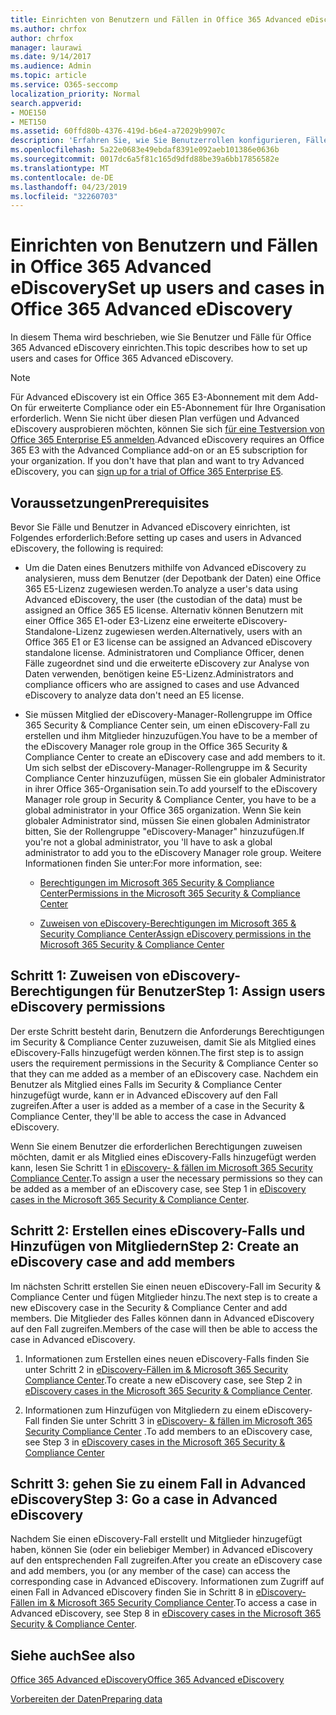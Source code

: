 ```yaml
---
title: Einrichten von Benutzern und Fällen in Office 365 Advanced eDiscovery
ms.author: chrfox
author: chrfox
manager: laurawi
ms.date: 9/14/2017
ms.audience: Admin
ms.topic: article
ms.service: O365-seccomp
localization_priority: Normal
search.appverid:
- MOE150
- MET150
ms.assetid: 60ffd80b-4376-419d-b6e4-a72029b9907c
description: 'Erfahren Sie, wie Sie Benutzerrollen konfigurieren, Fälle erstellen und Benutzer zu Fällen in Office 365 Advanced eDiscovery zuweisen.  '
ms.openlocfilehash: 5a22e0683e49ebdaf8391e092aeb101386e0636b
ms.sourcegitcommit: 0017dc6a5f81c165d9dfd88be39a6bb17856582e
ms.translationtype: MT
ms.contentlocale: de-DE
ms.lasthandoff: 04/23/2019
ms.locfileid: "32260703"
---
```

# <a name="set-up-users-and-cases-in-office-365-advanced-ediscovery"></a><span data-ttu-id="ba2ca-103">Einrichten von Benutzern und Fällen in Office 365 Advanced eDiscovery</span><span class="sxs-lookup"><span data-stu-id="ba2ca-103">Set up users and cases in Office 365 Advanced eDiscovery</span></span>

<span data-ttu-id="ba2ca-104">In diesem Thema wird beschrieben, wie Sie Benutzer und Fälle für Office 365 Advanced eDiscovery einrichten.</span><span class="sxs-lookup"><span data-stu-id="ba2ca-104">This topic describes how to set up users and cases for Office 365 Advanced eDiscovery.</span></span>
  
> [!NOTE]
> <span data-ttu-id="ba2ca-p101">Für Advanced eDiscovery ist ein Office 365 E3-Abonnement mit dem Add-On für erweiterte Compliance oder ein E5-Abonnement für Ihre Organisation erforderlich. Wenn Sie nicht über diesen Plan verfügen und Advanced eDiscovery ausprobieren möchten, können Sie sich [für eine Testversion von Office 365 Enterprise E5 anmelden](https://go.microsoft.com/fwlink/p/?LinkID=698279).</span><span class="sxs-lookup"><span data-stu-id="ba2ca-p101">Advanced eDiscovery requires an Office 365 E3 with the Advanced Compliance add-on or an E5 subscription for your organization. If you don't have that plan and want to try Advanced eDiscovery, you can [sign up for a trial of Office 365 Enterprise E5](https://go.microsoft.com/fwlink/p/?LinkID=698279).</span></span> 
  
## <a name="prerequisites"></a><span data-ttu-id="ba2ca-107">Voraussetzungen</span><span class="sxs-lookup"><span data-stu-id="ba2ca-107">Prerequisites</span></span>

<span data-ttu-id="ba2ca-108">Bevor Sie Fälle und Benutzer in Advanced eDiscovery einrichten, ist Folgendes erforderlich:</span><span class="sxs-lookup"><span data-stu-id="ba2ca-108">Before setting up cases and users in Advanced eDiscovery, the following is required:</span></span>
  
- <span data-ttu-id="ba2ca-109">Um die Daten eines Benutzers mithilfe von Advanced eDiscovery zu analysieren, muss dem Benutzer (der Depotbank der Daten) eine Office 365 E5-Lizenz zugewiesen werden.</span><span class="sxs-lookup"><span data-stu-id="ba2ca-109">To analyze a user's data using Advanced eDiscovery, the user (the custodian of the data) must be assigned an Office 365 E5 license.</span></span> <span data-ttu-id="ba2ca-110">Alternativ können Benutzern mit einer Office 365 E1-oder E3-Lizenz eine erweiterte eDiscovery-Standalone-Lizenz zugewiesen werden.</span><span class="sxs-lookup"><span data-stu-id="ba2ca-110">Alternatively, users with an Office 365 E1 or E3 license can be assigned an Advanced eDiscovery standalone license.</span></span> <span data-ttu-id="ba2ca-111">Administratoren und Compliance Officer, denen Fälle zugeordnet sind und die erweiterte eDiscovery zur Analyse von Daten verwenden, benötigen keine E5-Lizenz.</span><span class="sxs-lookup"><span data-stu-id="ba2ca-111">Administrators and compliance officers who are assigned to cases and use Advanced eDiscovery to analyze data don't need an E5 license.</span></span> 
    
- <span data-ttu-id="ba2ca-112">Sie müssen Mitglied der eDiscovery-Manager-Rollengruppe im Office 365 Security &amp; Compliance Center sein, um einen eDiscovery-Fall zu erstellen und ihm Mitglieder hinzuzufügen.</span><span class="sxs-lookup"><span data-stu-id="ba2ca-112">You have to be a member of the eDiscovery Manager role group in the Office 365 Security &amp; Compliance Center to create an eDiscovery case and add members to it.</span></span> <span data-ttu-id="ba2ca-113">Um sich selbst der eDiscovery-Manager-Rollengruppe im &amp; Security Compliance Center hinzuzufügen, müssen Sie ein globaler Administrator in ihrer Office 365-Organisation sein.</span><span class="sxs-lookup"><span data-stu-id="ba2ca-113">To add yourself to the eDiscovery Manager role group in Security &amp; Compliance Center, you have to be a global administrator in your Office 365 organization.</span></span> <span data-ttu-id="ba2ca-114">Wenn Sie kein globaler Administrator sind, müssen Sie einen globalen Administrator bitten, Sie der Rollengruppe "eDiscovery-Manager" hinzuzufügen.</span><span class="sxs-lookup"><span data-stu-id="ba2ca-114">If you're not a global administrator, you 'll have to ask a global administrator to add you to the eDiscovery Manager role group.</span></span> <span data-ttu-id="ba2ca-115">Weitere Informationen finden Sie unter:</span><span class="sxs-lookup"><span data-stu-id="ba2ca-115">For more information, see:</span></span>
    
  - [<span data-ttu-id="ba2ca-116">Berechtigungen im Microsoft 365 Security &amp; Compliance Center</span><span class="sxs-lookup"><span data-stu-id="ba2ca-116">Permissions in the Microsoft 365 Security &amp; Compliance Center</span></span>](permissions-in-the-security-and-compliance-center.md)
    
  - [<span data-ttu-id="ba2ca-117">Zuweisen von eDiscovery-Berechtigungen im Microsoft 365 &amp; Security Compliance Center</span><span class="sxs-lookup"><span data-stu-id="ba2ca-117">Assign eDiscovery permissions in the Microsoft‍ 365 Security &amp; Compliance Center</span></span>](assign-ediscovery-permissions.md)
    
## <a name="step-1-assign-users-ediscovery-permissions"></a><span data-ttu-id="ba2ca-118">Schritt 1: Zuweisen von eDiscovery-Berechtigungen für Benutzer</span><span class="sxs-lookup"><span data-stu-id="ba2ca-118">Step 1: Assign users eDiscovery permissions</span></span>

<span data-ttu-id="ba2ca-119">Der erste Schritt besteht darin, Benutzern die Anforderungs Berechtigungen im Security &amp; Compliance Center zuzuweisen, damit Sie als Mitglied eines eDiscovery-Falls hinzugefügt werden können.</span><span class="sxs-lookup"><span data-stu-id="ba2ca-119">The first step is to assign users the requirement permissions in the Security &amp; Compliance Center so that they can me added as a member of an eDiscovery case.</span></span> <span data-ttu-id="ba2ca-120">Nachdem ein Benutzer als Mitglied eines Falls im Security &amp; Compliance Center hinzugefügt wurde, kann er in Advanced eDiscovery auf den Fall zugreifen.</span><span class="sxs-lookup"><span data-stu-id="ba2ca-120">After a user is added as a member of a case in the Security &amp; Compliance Center, they'll be able to access the case in Advanced eDiscovery.</span></span>
  
<span data-ttu-id="ba2ca-121">Wenn Sie einem Benutzer die erforderlichen Berechtigungen zuweisen möchten, damit er als Mitglied eines eDiscovery-Falls hinzugefügt werden kann, lesen Sie Schritt 1 in [eDiscovery- &amp; fällen im Microsoft 365 Security Compliance Center](ediscovery-cases.md#step-1-assign-ediscovery-permissions-to-potential-case-members).</span><span class="sxs-lookup"><span data-stu-id="ba2ca-121">To assign a user the necessary permissions so they can be added as a member of an eDiscovery case, see Step 1 in [eDiscovery cases in the Microsoft 365 Security &amp; Compliance Center](ediscovery-cases.md#step-1-assign-ediscovery-permissions-to-potential-case-members).</span></span>
  
## <a name="step-2-create-an-ediscovery-case-and-add-members"></a><span data-ttu-id="ba2ca-122">Schritt 2: Erstellen eines eDiscovery-Falls und Hinzufügen von Mitgliedern</span><span class="sxs-lookup"><span data-stu-id="ba2ca-122">Step 2: Create an eDiscovery case and add members</span></span>

<span data-ttu-id="ba2ca-123">Im nächsten Schritt erstellen Sie einen neuen eDiscovery-Fall im Security &amp; Compliance Center und fügen Mitglieder hinzu.</span><span class="sxs-lookup"><span data-stu-id="ba2ca-123">The next step is to create a new eDiscovery case in the Security &amp; Compliance Center and add members.</span></span> <span data-ttu-id="ba2ca-124">Die Mitglieder des Falles können dann in Advanced eDiscovery auf den Fall zugreifen.</span><span class="sxs-lookup"><span data-stu-id="ba2ca-124">Members of the case will then be able to access the case in Advanced eDiscovery.</span></span>
  
1. <span data-ttu-id="ba2ca-125">Informationen zum Erstellen eines neuen eDiscovery-Falls finden Sie unter Schritt 2 in [eDiscovery-Fällen im &amp; Microsoft 365 Security Compliance Center](ediscovery-cases.md#step-2-create-a-new-case).</span><span class="sxs-lookup"><span data-stu-id="ba2ca-125">To create a new eDiscovery case, see Step 2 in [eDiscovery cases in the Microsoft 365 Security &amp; Compliance Center](ediscovery-cases.md#step-2-create-a-new-case).</span></span>
    
2. <span data-ttu-id="ba2ca-126">Informationen zum Hinzufügen von Mitgliedern zu einem eDiscovery-Fall finden Sie unter Schritt 3 in [eDiscovery- &amp; fällen im Microsoft 365 Security Compliance Center](ediscovery-cases.md#step-3-add-members-to-a-case) .</span><span class="sxs-lookup"><span data-stu-id="ba2ca-126">To add members to an eDiscovery case, see Step 3 in [eDiscovery cases in the Microsoft 365 Security &amp; Compliance Center](ediscovery-cases.md#step-3-add-members-to-a-case)</span></span>
    
## <a name="step-3-go-a-case-in-advanced-ediscovery"></a><span data-ttu-id="ba2ca-127">Schritt 3: gehen Sie zu einem Fall in Advanced eDiscovery</span><span class="sxs-lookup"><span data-stu-id="ba2ca-127">Step 3: Go a case in Advanced eDiscovery</span></span>

<span data-ttu-id="ba2ca-128">Nachdem Sie einen eDiscovery-Fall erstellt und Mitglieder hinzugefügt haben, können Sie (oder ein beliebiger Member) in Advanced eDiscovery auf den entsprechenden Fall zugreifen.</span><span class="sxs-lookup"><span data-stu-id="ba2ca-128">After you create an eDiscovery case and add members, you (or any member of the case) can access the corresponding case in Advanced eDiscovery.</span></span> <span data-ttu-id="ba2ca-129">Informationen zum Zugriff auf einen Fall in Advanced eDiscovery finden Sie in Schritt 8 in [eDiscovery-Fällen im &amp; Microsoft 365 Security Compliance Center](ediscovery-cases.md#step-8-go-to-the-case-in-advanced-ediscovery).</span><span class="sxs-lookup"><span data-stu-id="ba2ca-129">To access a case in Advanced eDiscovery, see Step 8 in [eDiscovery cases in the Microsoft 365 Security &amp; Compliance Center](ediscovery-cases.md#step-8-go-to-the-case-in-advanced-ediscovery).</span></span>
  
## <a name="see-also"></a><span data-ttu-id="ba2ca-130">Siehe auch</span><span class="sxs-lookup"><span data-stu-id="ba2ca-130">See also</span></span>

[<span data-ttu-id="ba2ca-131">Office 365 Advanced eDiscovery</span><span class="sxs-lookup"><span data-stu-id="ba2ca-131">Office 365 Advanced eDiscovery</span></span>](office-365-advanced-ediscovery.md)
  
[<span data-ttu-id="ba2ca-132">Vorbereiten der Daten</span><span class="sxs-lookup"><span data-stu-id="ba2ca-132">Preparing data</span></span>](prepare-data-for-advanced-ediscovery.md)
 